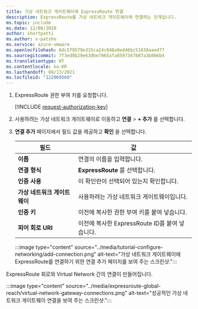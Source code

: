 ```yaml
---
title: 가상 네트워크 게이트웨이에 ExpressRoute 연결
description: ExpressRoute를 가상 네트워크 게이트웨이에 연결하는 단계입니다.
ms.topic: include
ms.date: 12/08/2020
author: shortpatti
ms.author: v-patsho
ms.service: azure-vmware
ms.openlocfilehash: 6dc579579e315ca24c940a0ed46bc51838aaed77
ms.sourcegitcommit: 7f3ed8b29e63dbe7065afa8597347887a3b866b4
ms.translationtype: HT
ms.contentlocale: ko-KR
ms.lasthandoff: 08/13/2021
ms.locfileid: "122069560"
---
```

<!-- Used in deploy-azure-vmware-solution.md and tutorial-configure-networking.md -->


1. ExpressRoute 권한 부여 키를 요청합니다.

   [!INCLUDE [request-authorization-key](request-authorization-key.md)]

1. 사용하려는 가상 네트워크 게이트웨이로 이동하고 **연결** >  **+ 추가** 를 선택합니다.

1. **연결 추가** 페이지에서 필드 값을 제공하고 **확인** 을 선택합니다. 

   | 필드 | 값 |
   | --- | --- |
   | **이름**  | 연결의 이름을 입력합니다.  |
   | **연결 형식**  | **ExpressRoute** 를 선택합니다.  |
   | **인증 사용**  | 이 확인란이 선택되어 있는지 확인합니다.  |
   | **가상 네트워크 게이트웨이** | 사용하려는 가상 네트워크 게이트웨이입니다.  |
   | **인증 키**  | 이전에 복사한 권한 부여 키를 붙여 넣습니다. |
   | **피어 회로 URI**  | 이전에 복사한 ExpressRoute ID를 붙여 넣습니다.  |

   :::image type="content" source="../media/tutorial-configure-networking/add-connection.png" alt-text="가상 네트워크 게이트웨이에 ExpressRoute를 연결하기 위한 연결 추가 페이지를 보여 주는 스크린샷.":::

ExpressRoute 회로와 Virtual Network 간의 연결이 만들어집니다.

:::image type="content" source="../media/expressroute-global-reach/virtual-network-gateway-connections.png" alt-text="성공적인 가상 네트워크 게이트웨이 연결을 보여 주는 스크린샷.":::
